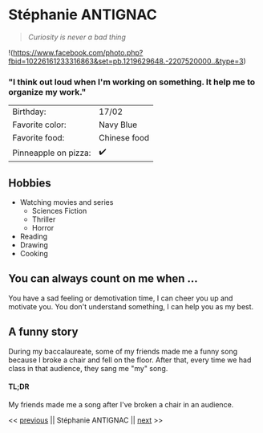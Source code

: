  Stéphanie ANTIGNAC
===================
> *Curiosity is never a bad thing*

!(https://www.facebook.com/photo.php?fbid=10226161233316863&set=pb.1219629648.-2207520000..&type=3)

### "I think out loud when I'm working on something. It help me to organize my work." 

|  |  |  
| ------ | ----- |  
| Birthday: | 17/02 |  
| Favorite color: | Navy Blue |  
| Favorite food: | Chinese food |  
| Pinneapple on pizza: | :heavy_check_mark:|  

Hobbies
---------
* Watching movies and series
    * Sciences Fiction
    * Thriller
    * Horror
* Reading
* Drawing
* Cooking 

You can always count on me when ...
-------------------------------------
You have a sad feeling or demotivation time, I can cheer you up and motivate you. 
You don't understand something, I can help you as my best. 

A funny story
--------------
During my baccalaureate, some of my friends made me a funny song because I broke a chair and fell on the floor. After that, every time we had class in that audience, they sang me "my" song. 

#### TL;DR
My friends made me a song after I've broken a chair in an audience.

<< [previous](https://github.com/Naim350Z/markdown-challenge.git) || Stéphanie ANTIGNAC || [next](https://github.com/Thibaut3005/Markdown-challenge-.git) >>